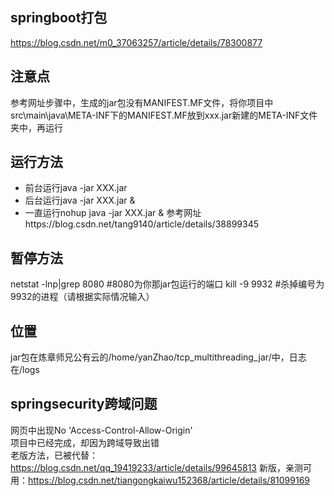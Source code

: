 ## springboot打包
https://blog.csdn.net/m0_37063257/article/details/78300877
## 注意点
参考网址步骤中，生成的jar包没有MANIFEST.MF文件，将你项目中src\main\java\META-INF下的MANIFEST.MF放到xxx.jar新建的META-INF文件夹中，再运行
## 运行方法
+ 前台运行java -jar XXX.jar
+ 后台运行java -jar XXX.jar &
+ 一直运行nohup java -jar XXX.jar &
参考网址https://blog.csdn.net/tang9140/article/details/38899345
## 暂停方法
netstat -lnp|grep 8080   #8080为你那jar包运行的端口
 kill -9 9932        #杀掉编号为9932的进程（请根据实际情况输入）
## 位置
jar包在炼章师兄公有云的/home/yanZhao/tcp_multithreading_jar/中，日志在/logs
## springsecurity跨域问题
网页中出现No 'Access-Control-Allow-Origin'  
项目中已经完成，却因为跨域导致出错  
老版方法，已被代替：https://blog.csdn.net/qq_19419233/article/details/99645813
新版，亲测可用：https://blog.csdn.net/tiangongkaiwu152368/article/details/81099169
